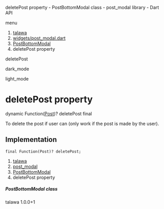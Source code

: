 




deletePost property - PostBottomModal class - post\_modal library - Dart API







menu

1. [talawa](../../index.html)
2. [widgets/post\_modal.dart](../../widgets_post_modal/widgets_post_modal-library.html)
3. [PostBottomModal](../../widgets_post_modal/PostBottomModal-class.html)
4. deletePost property

deletePost


dark\_mode

light\_mode




# deletePost property


dynamic Function([Post](../../models_post_post_model/Post-class.html))?
deletePost
final

To delete the post if user can (only work if the post is made by the user).


## Implementation

```
final Function(Post)? deletePost;
```

 


1. [talawa](../../index.html)
2. [post\_modal](../../widgets_post_modal/widgets_post_modal-library.html)
3. [PostBottomModal](../../widgets_post_modal/PostBottomModal-class.html)
4. deletePost property

##### PostBottomModal class





talawa
1.0.0+1






